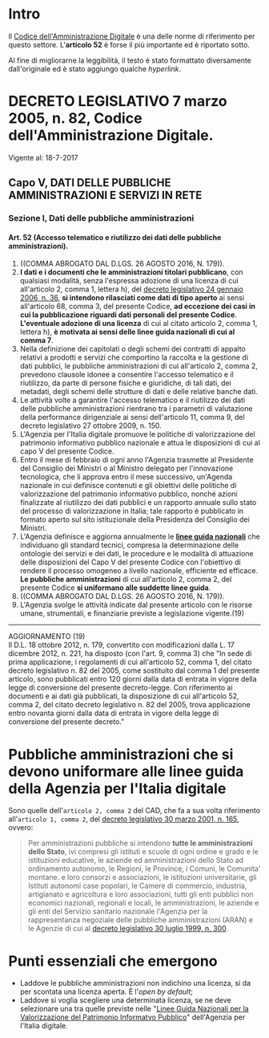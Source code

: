 # Intro

Il [Codice dell'Amministrazione Digitale](http://www.normattiva.it/uri-res/N2Ls?urn:nir:stato:decreto.legislativo:2005-03-07;82!vig=) è una delle norme di riferimento per questo settore. L'**articolo 52** è forse il più importante ed è riportato sotto.

Al fine di migliorarne la leggibilità, il testo è stato formattato diversamente dall'originale ed è stato aggiungo qualche _hyperlink_.

# DECRETO LEGISLATIVO 7 marzo 2005, n. 82, Codice dell'Amministrazione Digitale.

Vigente al: 18-7-2017

## Capo V, DATI DELLE PUBBLICHE AMMINISTRAZIONI E SERVIZI IN RETE

### Sezione I, Dati delle pubbliche amministrazioni

#### Art. 52 \(Accesso telematico e riutilizzo dei dati delle pubbliche amministrazioni\).

1. \(\(COMMA ABROGATO DAL D.LGS. 26 AGOSTO 2016, N. 179\)\). 
2. **I dati e i documenti che le amministrazioni titolari pubblicano**, con qualsiasi modalità, senza l'espressa adozione di una licenza di cui all'articolo 2, comma 1, lettera h\), del [decreto legislativo 24 gennaio 2006, n. 36](http://www.normattiva.it/uri-res/N2Ls?urn:nir:stato:decreto.legislativo:2006-01-24;36!vig=), **si intendono rilasciati come dati di tipo aperto** ai sensi all'articolo 68, comma 3, del presente Codice, **ad eccezione dei casi in cui la pubblicazione riguardi dati personali del presente Codice**. **L'eventuale adozione di una licenza** di cui al citato articolo 2, comma 1, lettera h\), **è motivata ai sensi delle linee guida nazionali di cui al comma 7**. 
3. Nella definizione dei capitolati o degli schemi dei contratti di appalto relativi a prodotti e servizi che comportino la raccolta e la gestione di dati pubblici, le pubbliche amministrazioni di cui all'articolo 2, comma 2, prevedono clausole idonee a consentire l'accesso telematico e il riutilizzo, da parte di persone fisiche e giuridiche, di tali dati, dei metadati, degli schemi delle strutture
   di dati e delle relative banche dati. 
4. Le attività volte a garantire l'accesso telematico e il riutilizzo dei dati delle pubbliche amministrazioni rientrano tra i parametri di valutazione della performance dirigenziale ai sensi dell'articolo 11, comma 9, del decreto legislativo 27 ottobre 2009,
   n. 150. 
5. L'Agenzia per l'Italia digitale promuove le politiche di valorizzazione del patrimonio informativo pubblico nazionale e attua
   le disposizioni di cui al capo V del presente Codice. 
6. Entro il mese di febbraio di ogni anno l'Agenzia trasmette al Presidente del Consiglio dei Ministri o al Ministro delegato per l'innovazione tecnologica, che li approva entro il mese successivo, un'Agenda nazionale in cui definisce contenuti e gli obiettivi delle politiche di valorizzazione del patrimonio informativo pubblico, nonché azioni finalizzate al riutilizzo dei dati pubblici e un rapporto annuale sullo stato del processo di valorizzazione in Italia; tale rapporto è pubblicato in formato aperto sul sito
   istituzionale della Presidenza del Consiglio dei Ministri. 
7. L'Agenzia definisce e aggiorna annualmente le [**linee guida nazionali**](https://github.com/aborruso/coseopendata/raw/master/book/norme/file/LG2016_0.pdf) che individuano gli standard tecnici, compresa la determinazione delle ontologie dei servizi e dei dati, le procedure e le modalità di attuazione delle disposizioni del Capo V del presente Codice con l'obiettivo di rendere il processo omogeneo a livello nazionale, efficiente ed efficace. **Le pubbliche amministrazioni** di cui all'articolo 2, comma 2, del presente Codice **si uniformano alle suddette linee guida**. 
8. \(\(COMMA ABROGATO DAL D.LGS. 26 AGOSTO 2016, N. 179\)\). 
9. L'Agenzia svolge le attività indicate dal presente articolo con le risorse umane, strumentali, e finanziarie previste a legislazione
   vigente.\(19\) 

---

AGGIORNAMENTO \(19\)   
Il D.L. 18 ottobre 2012, n. 179, convertito con modificazioni dalla L. 17 dicembre 2012, n. 221, ha disposto \(con l'art. 9, comma 3\) che "In sede di prima applicazione, i regolamenti di cui all'articolo 52, comma 1, del citato decreto legislativo n. 82 del 2005, come sostituito dal comma 1 del presente articolo, sono pubblicati entro 120 giorni dalla data di entrata in vigore della legge di conversione del presente decreto-legge. Con riferimento ai documenti e ai dati già pubblicati, la disposizione di cui all'articolo 52, comma 2, del citato decreto legislativo n. 82 del 2005, trova applicazione entro novanta giorni dalla data di entrata in vigore della legge di conversione del presente decreto."

# Pubbliche amministrazioni che si devono uniformare alle linee guida della Agenzia per l'Italia digitale

Sono quelle dell'`articolo 2, comma 2` del CAD, che fa a sua volta riferimento all'`articolo 1, comma 2`, del [decreto legislativo 30 marzo 2001, n. 165](http://www.normattiva.it/uri-res/N2Ls?urn:nir:stato:decreto.legislativo:2001-03-30;165!vig=), ovvero:

> Per amministrazioni pubbliche si intendono **tutte le amministrazioni dello Stato**, ivi compresi gli istituti e scuole di ogni ordine e grado e le istituzioni educative, le aziende ed amministrazioni dello Stato ad ordinamento autonomo, le Regioni, le Province, i Comuni, le Comunita' montane. e loro consorzi e associazioni, le istituzioni universitarie, gli Istituti autonomi case popolari, le Camere di commercio, industria, artigianato e agricoltura e loro associazioni, tutti gli enti pubblici non economici nazionali, regionali e locali, le amministrazioni, le aziende e gli enti del Servizio sanitario nazionale l'Agenzia per la rappresentanza negoziale delle pubbliche amministrazioni \(ARAN\) e le Agenzie di cui al [decreto legislativo 30 luglio 1999, n. 300](http://www.normattiva.it/uri-res/N2Ls?urn:nir:stato:decreto.legislativo:1999-07-30;300!vig=).

# Punti essenziali che emergono

- Laddove le pubbliche amministrazioni non indichino una licenza, si da per scontata una licenza aperta. È l'_open by default_;
- Laddove si voglia scegliere una determinata licenza, se ne deve selezionare una tra quelle previste nelle "[Linee Guida Nazionali per la Valorizzazione del Patrimonio Informatvo Pubblico](https://github.com/aborruso/coseopendata/raw/master/book/norme/file/LG2016_0.pdf)" dell'Agenzia per l'Italia digitale.
